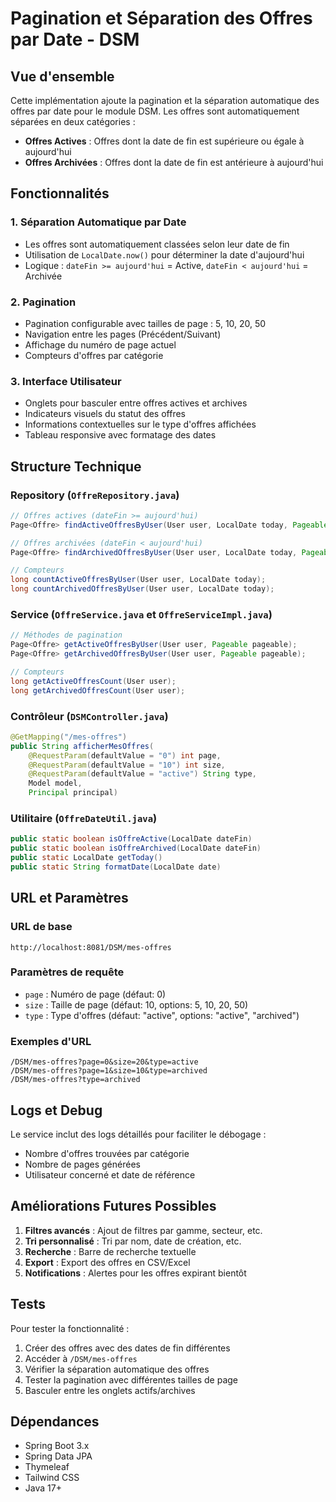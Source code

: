 # Pagination et Séparation des Offres par Date - DSM

## Vue d'ensemble

Cette implémentation ajoute la pagination et la séparation automatique des offres par date pour le module DSM. Les offres sont automatiquement séparées en deux catégories :

- **Offres Actives** : Offres dont la date de fin est supérieure ou égale à aujourd'hui
- **Offres Archivées** : Offres dont la date de fin est antérieure à aujourd'hui

## Fonctionnalités

### 1. Séparation Automatique par Date
- Les offres sont automatiquement classées selon leur date de fin
- Utilisation de `LocalDate.now()` pour déterminer la date d'aujourd'hui
- Logique : `dateFin >= aujourd'hui` = Active, `dateFin < aujourd'hui` = Archivée

### 2. Pagination
- Pagination configurable avec tailles de page : 5, 10, 20, 50
- Navigation entre les pages (Précédent/Suivant)
- Affichage du numéro de page actuel
- Compteurs d'offres par catégorie

### 3. Interface Utilisateur
- Onglets pour basculer entre offres actives et archives
- Indicateurs visuels du statut des offres
- Informations contextuelles sur le type d'offres affichées
- Tableau responsive avec formatage des dates

## Structure Technique

### Repository (`OffreRepository.java`)
```java
// Offres actives (dateFin >= aujourd'hui)
Page<Offre> findActiveOffresByUser(User user, LocalDate today, Pageable pageable);

// Offres archivées (dateFin < aujourd'hui)
Page<Offre> findArchivedOffresByUser(User user, LocalDate today, Pageable pageable);

// Compteurs
long countActiveOffresByUser(User user, LocalDate today);
long countArchivedOffresByUser(User user, LocalDate today);
```

### Service (`OffreService.java` et `OffreServiceImpl.java`)
```java
// Méthodes de pagination
Page<Offre> getActiveOffresByUser(User user, Pageable pageable);
Page<Offre> getArchivedOffresByUser(User user, Pageable pageable);

// Compteurs
long getActiveOffresCount(User user);
long getArchivedOffresCount(User user);
```

### Contrôleur (`DSMController.java`)
```java
@GetMapping("/mes-offres")
public String afficherMesOffres(
    @RequestParam(defaultValue = "0") int page,
    @RequestParam(defaultValue = "10") int size,
    @RequestParam(defaultValue = "active") String type,
    Model model, 
    Principal principal)
```

### Utilitaire (`OffreDateUtil.java`)
```java
public static boolean isOffreActive(LocalDate dateFin)
public static boolean isOffreArchived(LocalDate dateFin)
public static LocalDate getToday()
public static String formatDate(LocalDate date)
```

## URL et Paramètres

### URL de base
```
http://localhost:8081/DSM/mes-offres
```

### Paramètres de requête
- `page` : Numéro de page (défaut: 0)
- `size` : Taille de page (défaut: 10, options: 5, 10, 20, 50)
- `type` : Type d'offres (défaut: "active", options: "active", "archived")

### Exemples d'URL
```
/DSM/mes-offres?page=0&size=20&type=active
/DSM/mes-offres?page=1&size=10&type=archived
/DSM/mes-offres?type=archived
```

## Logs et Debug

Le service inclut des logs détaillés pour faciliter le débogage :
- Nombre d'offres trouvées par catégorie
- Nombre de pages générées
- Utilisateur concerné et date de référence

## Améliorations Futures Possibles

1. **Filtres avancés** : Ajout de filtres par gamme, secteur, etc.
2. **Tri personnalisé** : Tri par nom, date de création, etc.
3. **Recherche** : Barre de recherche textuelle
4. **Export** : Export des offres en CSV/Excel
5. **Notifications** : Alertes pour les offres expirant bientôt

## Tests

Pour tester la fonctionnalité :

1. Créer des offres avec des dates de fin différentes
2. Accéder à `/DSM/mes-offres`
3. Vérifier la séparation automatique des offres
4. Tester la pagination avec différentes tailles de page
5. Basculer entre les onglets actifs/archives

## Dépendances

- Spring Boot 3.x
- Spring Data JPA
- Thymeleaf
- Tailwind CSS
- Java 17+
